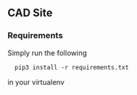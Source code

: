 ## CAD Site

### Requirements
 Simply run the following 

```
  pip3 install -r requirements.txt
```

in your virtualenv
